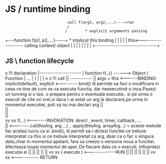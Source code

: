 

# JS / runtime binding


                                call f(arg1, arg2,...)---->run
                                /
                               /        * explicit arguments passing 
+---function f(p1, p2,....)-----+       * implicut this binding
|                               |
|                               |
|                  this<------------------- calling context/ object
|                               |
|                               |
|                               |
|                               |
+-------------------------------+


## JS \ function lifecycle

x   !!! declaration
|---------------------
|    function  f(..){   ------> Object / Function
|    ...
|    }
|
|
|
v
x   !!! call 
||   -----------
||       args + this   <------BINDING: implicit(default), explicit    <---------bind() iti permite sa faci o modificare in ceea ce tine de cum se va executa functia, dar neexecutind-o inca.Pasezi un tunning si o lasi. o prepara pentru o eventuala executie.. si pe urma o executi de cite ori vrei,si daca i-ai setat un arg la declarare,pe urma in momentul executiei, poti sa nu mai declari arg
||  
||  
||  
vv
xx      f(...)        <-------INVOKATION: direct , event, timer, callback, ...   
||                      <-------.cal(thisArg, arg....) ,   .apply(thisArg, arrayArg...) = aceste metode fac acelasi lucru ca si .bind(), iti permit sa-i dictezi functiei ce  trebuie interpretat ca this si ce trebuie interpretat ca arg, doar ca o fac o singura data,chiar in momentul apelarii, fara sa creeze o versiune noua a functiei. Afecteaza insasi momentul de apel. De fiecare data ce o executi, influentezi executia ei
||
||
||
||
||
vv
xx   ( execute )     <-------------RUN
||
||
||
||
||
||
vv
xx                   <----------- RETURN